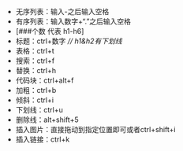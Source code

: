 - 无序列表：输入-之后输入空格
- 有序列表：输入数字+“.”之后输入空格
- [###个数 代表 h1-h6]
- 标题：ctrl+数字    *// h1&h2有下划线*
- 表格：ctrl+t
- 搜索：ctrl+f
- 替换：ctrl+h
- 代码块：ctrl+alt+f
- 加粗：ctrl+b
- 倾斜：ctrl+i
- 下划线：ctrl+u
- 删除线：alt+shift+5
- 插入图片：直接拖动到指定位置即可或者ctrl+shift+i
- 插入链接：ctrl+k